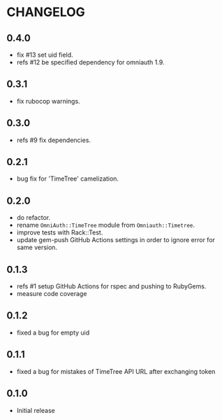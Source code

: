 # CHANGELOG

## 0.4.0

- fix #13 set uid field.
- refs #12 be specified dependency for omniauth 1.9.

## 0.3.1

- fix rubocop warnings.

## 0.3.0

- refs #9 fix dependencies.

## 0.2.1

- bug fix for 'TimeTree' camelization.

## 0.2.0

- do refactor.
- rename `OmniAuth::TimeTree` module from `Omniauth::Timetree`.
- improve tests with Rack::Test.
- update gem-push GitHub Actions settings in order to ignore error for same version.

## 0.1.3

- refs #1 setup GitHub Actions for rspec and pushing to RubyGems.
- measure code coverage

## 0.1.2

- fixed a bug for empty uid

## 0.1.1

- fixed a bug for mistakes of TimeTree API URL after exchanging token

## 0.1.0

- Initial release
